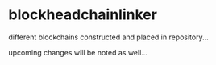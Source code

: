 # blockheadchainlinker

different blockchains constructed and placed in repository...

upcoming changes will be noted as well...
